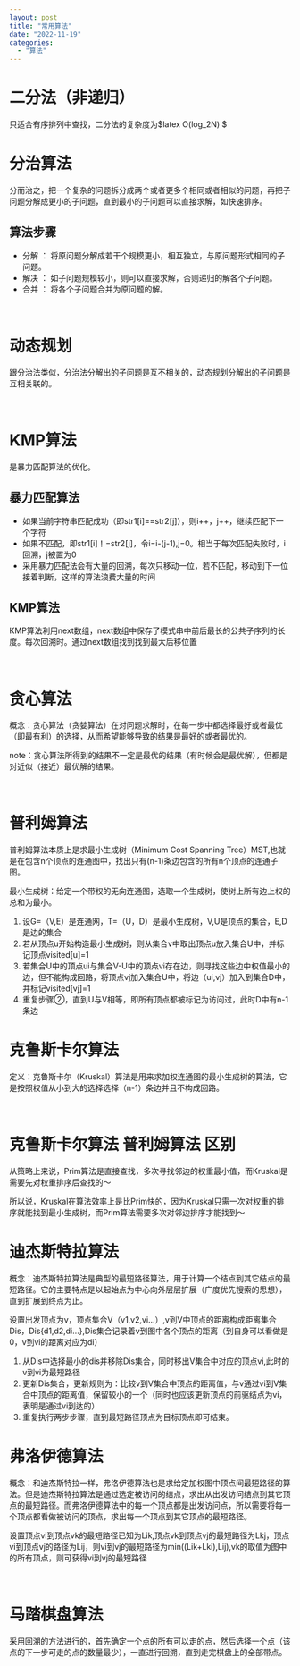 ```yaml
---
layout: post
title: "常用算法"
date: "2022-11-19"
categories: 
  - "算法"
---
```


# 二分法（非递归）

只适合有序排列中查找，二分法的复杂度为$latex O(log\_2N) $

# 分治算法

分而治之，把一个复杂的问题拆分成两个或者更多个相同或者相似的问题，再把子问题分解成更小的子问题，直到最小的子问题可以直接求解，如快速排序。

## 算法步骤

- 分解 ： 将原问题分解成若干个规模更小，相互独立，与原问题形式相同的子问题。
- 解决 ： 如子问题规模较小，则可以直接求解，否则递归的解各个子问题。
- 合并 ： 将各个子问题合并为原问题的解。

 

# 动态规划

跟分治法类似，分治法分解出的子问题是互不相关的，动态规划分解出的子问题是互相关联的。

 

# KMP算法

是暴力匹配算法的优化。

## 暴力匹配算法

- 如果当前字符串匹配成功（即str1\[i\]==str2\[j\]），则i++，j++，继续匹配下一个字符
- 如果不匹配，即str1\[i\]！=str2\[j\]，令i=i-(j-1),j=0。相当于每次匹配失败时，i回溯，j被置为0
- 采用暴力匹配法会有大量的回溯，每次只移动一位，若不匹配，移动到下一位接着判断，这样的算法浪费大量的时间

## KMP算法

KMP算法利用next数组，next数组中保存了模式串中前后最长的公共子序列的长度。每次回溯时。通过next数组找到找到最大后移位置

 

# 贪心算法

概念：贪心算法（贪婪算法）在对问题求解时，在每一步中都选择最好或者最优（即最有利）的选择，从而希望能够导致的结果是最好的或者最优的。

note：贪心算法所得到的结果不一定是最优的结果（有时候会是最优解），但都是对近似（接近）最优解的结果。

 

# 普利姆算法

普利姆算法本质上是求最小生成树（Minimum Cost Spanning Tree）MST,也就是在包含n个顶点的连通图中，找出只有(n-1)条边包含的所有n个顶点的连通子图。

最小生成树：给定一个带权的无向连通图，选取一个生成树，使树上所有边上权的总和为最小。

1. 设G=（V,E）是连通网，T=（U，D）是最小生成树，V,U是顶点的集合，E,D是边的集合
2. 若从顶点u开始构造最小生成树，则从集合v中取出顶点u放入集合U中，并标记顶点visited\[u\]=1
3. 若集合U中的顶点ui与集合V-U中的顶点vi存在边，则寻找这些边中权值最小的边，但不能构成回路，将顶点vj加入集合U中，将边（ui,vj）加入到集合D中，并标记visited\[vj\]=1
4. 重复步骤②，直到U与V相等，即所有顶点都被标记为访问过，此时D中有n-1条边

# 克鲁斯卡尔算法

定义：克鲁斯卡尔（Kruskal）算法是用来求加权连通图的最小生成树的算法，它是按照权值从小到大的选择选择（n-1）条边并且不构成回路。

 

# 克鲁斯卡尔算法 普利姆算法 区别

从策略上来说，Prim算法是直接查找，多次寻找邻边的权重最小值，而Kruskal是需要先对权重排序后查找的～

所以说，Kruskal在算法效率上是比Prim快的，因为Kruskal只需一次对权重的排序就能找到最小生成树，而Prim算法需要多次对邻边排序才能找到～

# 迪杰斯特拉算法

概念：迪杰斯特拉算法是典型的最短路径算法，用于计算一个结点到其它结点的最短路径。它的主要特点是以起始点为中心向外层层扩展（广度优先搜索的思想），直到扩展到终点为止。

设置出发顶点为v，顶点集合V（v1,v2,vi…）,v到V中顶点的距离构成距离集合Dis，Dis{d1,d2,di…},Dis集合记录着v到图中各个顶点的距离（到自身可以看做是0，v到vi的距离对应为di）

1. 从Dis中选择最小的dis并移除Dis集合，同时移出V集合中对应的顶点vi,此时的v到vi为最短路径
2. 更新Dis集合，更新规则为：比较v到V集合中顶点的距离值，与v通过vi到V集合中顶点的距离值，保留较小的一个（同时也应该更新顶点的前驱结点为vi，表明是通过vi到达的）
3. 重复执行两步步骤，直到最短路径顶点为目标顶点即可结束。

# 弗洛伊德算法

概念：和迪杰斯特拉一样，弗洛伊德算法也是求给定加权图中顶点间最短路径的算法。但是迪杰斯特拉算法是通过选定被访问的结点，求出从出发访问结点到其它顶点的最短路径。而弗洛伊德算法中的每一个顶点都是出发访问点，所以需要将每一个顶点都看做被访问的顶点，求出每一个顶点到其它顶点的最短路径。

设置顶点vi到顶点vk的最短路径已知为Lik,顶点vk到顶点vj的最短路径为Lkj，顶点vi到顶点vj的路径为Lij，则vi到vj的最短路径为min((Lik+Lki),Lij),vk的取值为图中的所有顶点，则可获得vi到vj的最短路径

 

# 马踏棋盘算法

采用回溯的方法进行的，首先确定一个点的所有可以走的点，然后选择一个点（该点的下一步可走的点的数量最少），一直进行回溯，直到走完棋盘上的全部带点。

